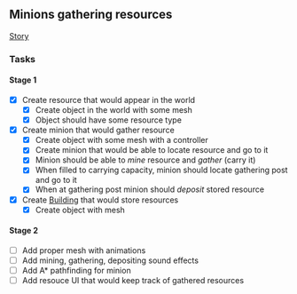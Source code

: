 ## Minions gathering resources

[Story](./project.md#minions-gathering-resources)

### Tasks

#### Stage 1
- [x] Create resource that would appear in the world
  - [x] Create object in the world with some mesh
  - [x] Object should have some resource type
- [x] Create minion that would gather resource
  - [x] Create object with some mesh with a controller
  - [x] Create minion that would be able to locate resource and go to it
  - [x] Minion should be able to *mine* resource and *gather* (carry it)
  - [x] When filled to carrying capacity, minion should locate gathering post and go to it
  - [x] When at gathering post minion should *deposit* stored resource
- [x] Create [Building](./project.md#building-structures) that would store resources
  - [x] Create object with mesh

#### Stage 2
- [ ] Add proper mesh with animations
- [ ] Add mining, gathering, depositing sound effects
- [ ] Add A* pathfinding for minion
- [ ] Add resouce UI that would keep track of gathered resources
